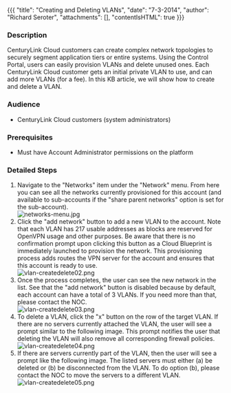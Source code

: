 {{{
  "title": "Creating and Deleting VLANs",
  "date": "7-3-2014",
  "author": "Richard Seroter",
  "attachments": [],
  "contentIsHTML": true
}}}

<h3>Description</h3>
<p>CenturyLink Cloud customers can create complex network topologies to securely segment application tiers or entire systems. Using the Control Portal, users can easily provision VLANs and delete unused ones. Each CenturyLink Cloud customer gets an initial
  private VLAN to use, and can add more VLANs (for a fee). In this KB article, we will show how to create and delete a VLAN.</p>
<h3>Audience</h3>
<ul>
  <li>CenturyLink Cloud customers (system administrators)</li>
</ul>
<h3>Prerequisites</h3>
<ul>
  <li>Must have Account Administrator permissions on the platform</li>
</ul>
<h3>Detailed Steps</h3>
<ol>
  <li>Navigate to the "Networks" item under the "Network" menu. From here you can see all the networks currently provisioned for this account (and available to sub-accounts if the "share parent networks" option is set for the sub-account).
    <br /><img src="https://t3n.zendesk.com/attachments/token/OVoPAmnxOTdNWTjOqy8W0wm2f/?name=networks-menu.jpg" alt="networks-menu.jpg" />
  </li>
  <li>Click the "add network" button to add a new VLAN to the account. Note that each VLAN has 217 usable addresses as blocks are reserved for OpenVPN usage and other purposes. Be aware that there is no confirmation prompt upon clicking this button as a Cloud
    Blueprint is immediately launched to provision the network. This provisioning process adds routes the VPN server for the account and ensures that this account is ready to use.
    <br /><img src="https://t3n.zendesk.com/attachments/token/evzrkdjjxpuagk4/?name=vlan-createdelete02.png" alt="vlan-createdelete02.png" />
  </li>
  <li>Once the process completes, the user can see the new network in the list. See that the "add network" button is disabled because by default, each account can have a total of 3 VLANs. If you need more than that, please contact the NOC.
    <br /><img src="https://t3n.zendesk.com/attachments/token/b8jhpm8tudvrvbl/?name=vlan-createdelete03.png" alt="vlan-createdelete03.png" />
  </li>
  <li>To delete a VLAN, click the "x" button on the row of the target VLAN. If there are no servers currently attached the VLAN, the user will see a prompt similar to the following image. This prompt notifies the user that deleting the VLAN will also remove
    all corresponding firewall policies.
    <br /><img src="https://t3n.zendesk.com/attachments/token/pxwfaitjb07rans/?name=vlan-createdelete04.png" alt="vlan-createdelete04.png" />
  </li>
  <li>If there are servers currently part of the VLAN, then the user will see a prompt like the following image. The listed servers must either (a) be deleted or (b) be disconnected from the VLAN. To do option (b), please contact the NOC to move the servers
    to a different VLAN.
    <br /><img src="https://t3n.zendesk.com/attachments/token/dxepjxewmwivz4e/?name=vlan-createdelete05.png" alt="vlan-createdelete05.png" />
  </li>
</ol>